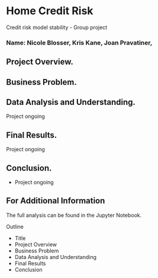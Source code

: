 # Home Credit Risk
Credit risk model stability - Group project
 
  ### Name: Nicole Blosser, Kris Kane, Joan Pravatiner, 
 
## Project Overview.
 


 
## Business Problem.
 



## Data Analysis and Understanding.
 
Project ongoing

 
## Final Results.
 
Project ongoing


## Conclusion.
- Project ongoing


## For Additional Information
The full analysis can be found in the Jupyter Notebook.

Outline
- Title
- Project Overview
- Business Problem
- Data Analysis and Understanding
- Final Results
- Conclusion
